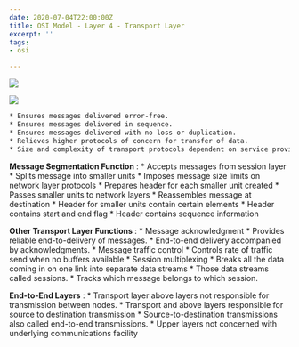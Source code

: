 ```yaml
---
date: 2020-07-04T22:00:00Z
title: OSI Model - Layer 4 - Transport Layer
excerpt: ''
tags:
- osi

---
```

![](/images/transport-osi-model-1.svg)

![](/images/4-transport-layer.svg)


```zsh
* Ensures messages delivered error-free.
* Ensures messages delivered in sequence.
* Ensures messages delivered with no loss or duplication.
* Relieves higher protocols of concern for transfer of data.
* Size and complexity of transport protocols dependent on service provided by network layer.
```


**Message Segmentation Function** :
	* Accepts messages from session layer
	* Splits message into smaller units
	* Imposes message size limits on network layer protocols
	* Prepares header for each smaller unit created
	* Passes smaller units to network layers
	* Reassembles message at destination
	* Header for smaller units contain certain elements
	* Header contains start and end flag
	* Header contains sequence information



**Other Transport Layer Functions** :
	* Message acknowledgment
		* Provides reliable end-to-delivery of messages.
		* End-to-end delivery accompanied by acknowledgments.
	* Message traffic control
		* Controls rate of traffic send when no buffers available
	* Session multiplexing
		* Breaks all the data coming in on one link into separate data streams
		* Those data streams called sessions.
		* Tracks which message belongs to which session.


**End-to-End Layers** :
	* Transport layer above layers not responsible for transmission between nodes.
	* Transport and above layers responsible for source to destination transmission
	* Source-to-destination transmissions also called end-to-end transmissions.
	* Upper layers not concerned with underlying communications facility
